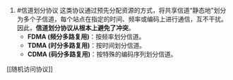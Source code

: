 1. #信道划分协议 
	这类协议通过预先分配资源的方式，将共享信道“静态地”划分为多个子信道，每个站点在指定的时间、频率或编码上进行通信，互不干扰。因此，**信道划分协议从根本上避免了冲突**。
    *   **FDMA (频分多路复用)**：按频率划分信道。
    *   **TDMA (时分多路复用)**：按时间划分信道。
    *   **CDMA (码分多路复用)**：按特殊的编码序列划分信道。

[[随机访问协议]]